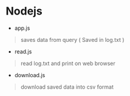 # Nodejs
* app.js
> saves data from query ( Saved in log.txt )

* read.js
> read log.txt and print on web browser 

* download.js
> download saved data into csv format
